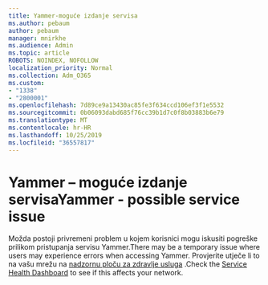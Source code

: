 ```yaml
---
title: Yammer-moguće izdanje servisa
ms.author: pebaum
author: pebaum
manager: mnirkhe
ms.audience: Admin
ms.topic: article
ROBOTS: NOINDEX, NOFOLLOW
localization_priority: Normal
ms.collection: Adm_O365
ms.custom:
- "1338"
- "2800001"
ms.openlocfilehash: 7d89ce9a13430ac85fe3f634ccd106ef3f1e5532
ms.sourcegitcommit: 0b06093dabd685f76cc39b1d7c0f8b03883b6e79
ms.translationtype: MT
ms.contentlocale: hr-HR
ms.lasthandoff: 10/25/2019
ms.locfileid: "36557817"
---
```

# <a name="yammer---possible-service-issue"></a><span data-ttu-id="341c3-102">Yammer – moguće izdanje servisa</span><span class="sxs-lookup"><span data-stu-id="341c3-102">Yammer - possible service issue</span></span>

<span data-ttu-id="341c3-103">Možda postoji privremeni problem u kojem korisnici mogu iskusiti pogreške prilikom pristupanja servisu Yammer.</span><span class="sxs-lookup"><span data-stu-id="341c3-103">There may be a temporary issue where users may experience errors when accessing Yammer.</span></span> <span data-ttu-id="341c3-104">Provjerite utječe li to na vašu mrežu na [nadzornu ploču za zdravlje usluga](https://admin.microsoft.com/AdminPortal/Home#/servicehealth) .</span><span class="sxs-lookup"><span data-stu-id="341c3-104">Check the [Service Health Dashboard](https://admin.microsoft.com/AdminPortal/Home#/servicehealth) to see if this affects your network.</span></span>
